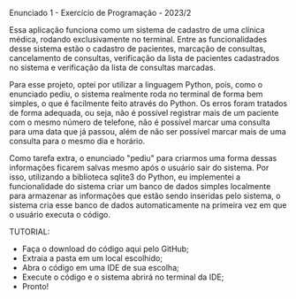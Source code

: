 Enunciado 1 - Exercício de Programação - 2023/2

Essa aplicação funciona como um sistema de cadastro de uma clínica médica, rodando exclusivamente no terminal. Entre as funcionalidades desse sistema estão o cadastro de pacientes, marcação de consultas, cancelamento de consultas, verificação da lista de pacientes
cadastrados no sistema e verificação da lista de consultas marcadas.

Para esse projeto, optei por utilizar a linguagem Python, pois, como o enunciado pediu, o sistema realmente roda no terminal de forma bem simples, o que é facilmente feito através do Python. Os erros foram tratados de forma adequada, ou seja, não é possível registrar 
mais de um paciente com o mesmo número de telefone, não é possível marcar uma consulta para uma data que já passou, além de não ser possível marcar mais de uma consulta para o mesmo dia e horário.

Como tarefa extra, o enunciado "pediu" para criarmos uma forma dessas informações ficarem salvas mesmo após o usuário sair do sistema. Por isso, utilizando a biblioteca sqlite3 do Python, eu implementei a funcionalidade do sistema criar um banco de dados simples 
localmente para armazenar as informações que estão sendo inseridas pelo sistema, o sistema cria esse banco de dados automaticamente na primeira vez em que o usuário executa o código.

TUTORIAL:
- Faça o download do código aqui pelo GitHub;
- Extraia a pasta em um local escolhido;
- Abra o código em uma IDE de sua escolha;
- Execute o código e o sistema abrirá no terminal da IDE;
- Pronto!
